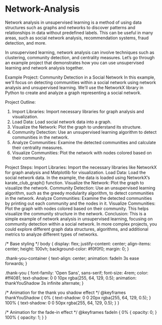 # Network-Analysis

Network analysis in unsupervised learning is a method of using data structures such as graphs and networks to discover patterns and relationships in data without predefined labels. This can be useful in many areas, such as social network analysis, recommendation systems, fraud detection, and more.

In unsupervised learning, network analysis can involve techniques such as clustering, community detection, and centrality measures. Let’s go through an example project that demonstrates how you can use unsupervised learning and network analysis together.

Example Project: Community Detection in a Social Network
In this example, we'll focus on detecting communities within a social network using network analysis and unsupervised learning. We'll use the NetworkX library in Python to create and analyze a graph representing a social network.

Project Outline:
1. Import Libraries: Import necessary libraries for graph analysis and visualization.
2. Load Data: Load social network data into a graph.
3. Visualize the Network: Plot the graph to understand its structure.
4. Community Detection: Use an unsupervised learning algorithm to detect communities in the network.
5. Analyze Communities: Examine the detected communities and calculate their centrality measures.
6. Visualize Communities: Plot the network with nodes colored based on their community.

Project Steps:
Import Libraries: Import the necessary libraries like NetworkX for graph analysis and Matplotlib for visualization.
Load Data: Load the social network data. In the example, the data is loaded using NetworkX’s karate_club_graph() function.
Visualize the Network: Plot the graph to visualize the network.
Community Detection: Use an unsupervised learning algorithm, such as the greedy modularity algorithm, to detect communities in the network.
Analyze Communities: Examine the detected communities by printing out each community and the nodes in it.
Visualize Communities: Plot the graph with nodes colored based on their community. This helps visualize the community structure in the network.
Conclusion:
This is a simple example of network analysis in unsupervised learning, focusing on community detection within a social network. In more complex projects, you could explore different graph data structures, algorithms, and additional metrics to analyze different types of networks.



/* Base styling */
body {
    display: flex;
    justify-content: center;
    align-items: center;
    height: 100vh;
    background-color: #f0f0f0;
    margin: 0;
}

.thank-you-container {
    text-align: center;
    animation: fadeIn 3s ease forwards;
}

.thank-you {
    font-family: 'Open Sans', sans-serif;
    font-size: 4rem;
    color: #ff4081;
    text-shadow: 0 0 10px rgba(255, 64, 129, 0.5);
    animation: thankYouShadow 3s infinite alternate;
}

/* Animation for the thank you shadow effect */
@keyframes thankYouShadow {
    0% {
        text-shadow: 0 0 20px rgba(255, 64, 129, 0.5);
    }
    100% {
        text-shadow: 0 0 50px rgba(255, 64, 129, 0.5);
    }
}

/* Animation for the fade-in effect */
@keyframes fadeIn {
    0% {
        opacity: 0;
    }
    100% {
        opacity: 1;
    }
}
